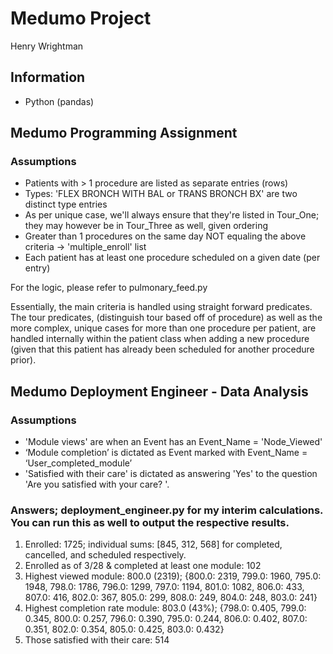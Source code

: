# Medumo Project
Henry Wrightman 


## Information
- Python (pandas)

## Medumo Programming Assignment
### Assumptions
- Patients with > 1 procedure are listed as separate entries (rows)
- Types: 'FLEX BRONCH WITH BAL or TRANS BRONCH BX' are two distinct type entries
- As per unique case, we'll always ensure that they're listed in Tour_One; they may however be in Tour_Three as well, given ordering
- Greater than 1 procedures on the same day NOT equaling the above criteria -> 'multiple_enroll' list
- Each patient has at least one procedure scheduled on a given date (per entry)

For the logic, please refer to pulmonary_feed.py

Essentially, the main criteria is handled using straight forward predicates. The tour predicates, (distinguish tour based off of procedure) as well as the more complex, unique cases for more than one procedure per patient, are handled internally within the patient class when adding a new procedure (given that this patient has already been scheduled for another procedure prior). 

## Medumo Deployment Engineer - Data Analysis
### Assumptions
- 'Module views' are when an Event has an Event_Name = 'Node_Viewed'
- ‘Module completion’ is dictated as Event marked with Event_Name = ‘User_completed_module’
- 'Satisfied with their care' is dictated as answering 'Yes' to the question 'Are you satisfied with your care? '. 

### Answers; deployment_engineer.py for my interim calculations. You can run this as well to output the respective results.
1) Enrolled: 1725; individual sums: [845, 312, 568] for completed, cancelled, and scheduled respectively.
2) Enrolled as of 3/28 & completed at least one module: 102
3) Highest viewed module: 800.0 (2319); {800.0: 2319, 799.0: 1960, 795.0: 1948, 798.0: 1786, 796.0: 1299, 797.0: 1194, 801.0: 1082, 806.0: 433, 807.0: 416, 802.0: 367, 805.0: 299, 808.0: 249, 804.0: 248, 803.0: 241}
4) Highest completion rate module: 803.0 (43%); {798.0: 0.405, 799.0: 0.345, 800.0: 0.257, 796.0: 0.390, 795.0: 0.244, 806.0: 0.402, 807.0: 0.351, 802.0: 0.354, 805.0: 0.425, 803.0: 0.432} 
5) Those satisfied with their care: 514
